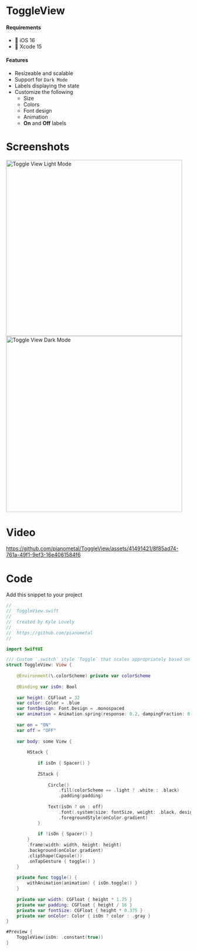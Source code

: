 # ToggleView

#### Requirements

- 📲 iOS 16
- 🔨 Xcode 15

#### Features

- Resizeable and scalable
- Support for `Dark Mode` 
- Labels displaying the state
- Customize the following
    - Size
    - Colors
    - Font design
    - Animation
    - **On** and **Off** labels

# Screenshots

<img height="480" alt="Toggle View Light Mode" src="https://github.com/pianometal/ToggleView/assets/41491421/8cf6c24d-57b0-4187-8f7d-cbc855dd0d70">

<img height="480" alt="Toggle View Dark Mode" src="https://github.com/pianometal/ToggleView/assets/41491421/421eaf5f-a311-4d11-b3b9-d668b1b1d656">

# Video

https://github.com/pianometal/ToggleView/assets/41491421/8f85ad74-761a-49f1-9ef3-16e4061584f6

# Code

Add this snippet to your project

```swift
//
//  ToggleView.swift
//
//  Created by Kyle Lovely
//
//  https://github.com/pianometal
//

import SwiftUI

/// Custom `.switch` style `Toggle` that scales appropriately based on ``height``
struct ToggleView: View {
    
    @Environment(\.colorScheme) private var colorScheme
    
    @Binding var isOn: Bool
    
    var height: CGFloat = 32
    var color: Color = .blue
    var fontDesign: Font.Design = .monospaced
    var animation = Animation.spring(response: 0.2, dampingFraction: 0.5, blendDuration: 0.75)
    
    var on = "ON"
    var off = "OFF"
    
    var body: some View {
        
        HStack {
            
            if isOn { Spacer() }
            
            ZStack {
                
                Circle()
                    .fill(colorScheme == .light ? .white : .black)
                    .padding(padding)
                
                Text(isOn ? on : off)
                    .font(.system(size: fontSize, weight: .black, design: fontDesign))
                    .foregroundStyle(onColor.gradient)
            }
            
            if !isOn { Spacer() }
        }
        .frame(width: width, height: height)
        .background(onColor.gradient)
        .clipShape(Capsule())
        .onTapGesture { toggle() }
    }
    
    private func toggle() {
        withAnimation(animation) { isOn.toggle() }
    }
    
    private var width: CGFloat { height * 1.75 }
    private var padding: CGFloat { height / 16 }
    private var fontSize: CGFloat { height * 0.375 }
    private var onColor: Color { isOn ? color : .gray }
}

#Preview {
    ToggleView(isOn: .constant(true))
}
```

